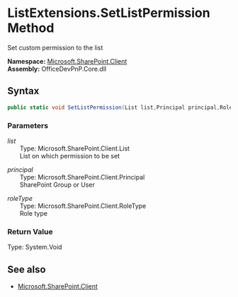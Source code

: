 # ListExtensions.SetListPermission Method  
Set custom permission to the list  

**Namespace:** [Microsoft.SharePoint.Client](Microsoft.SharePoint.Client.md)  
**Assembly:** OfficeDevPnP.Core.dll  
## Syntax
```C#
public static void SetListPermission(List list,Principal principal,RoleType roleType)
```
### Parameters
*list*  
&emsp;&emsp;Type: Microsoft.SharePoint.Client.List  
&emsp;&emsp;List on which permission to be set  
  
*principal*  
&emsp;&emsp;Type: Microsoft.SharePoint.Client.Principal  
&emsp;&emsp;SharePoint Group or User  
  
*roleType*  
&emsp;&emsp;Type: Microsoft.SharePoint.Client.RoleType  
&emsp;&emsp;Role type  
  
### Return Value
Type: System.Void  

## See also
- [Microsoft.SharePoint.Client](Microsoft.SharePoint.Client.md)
